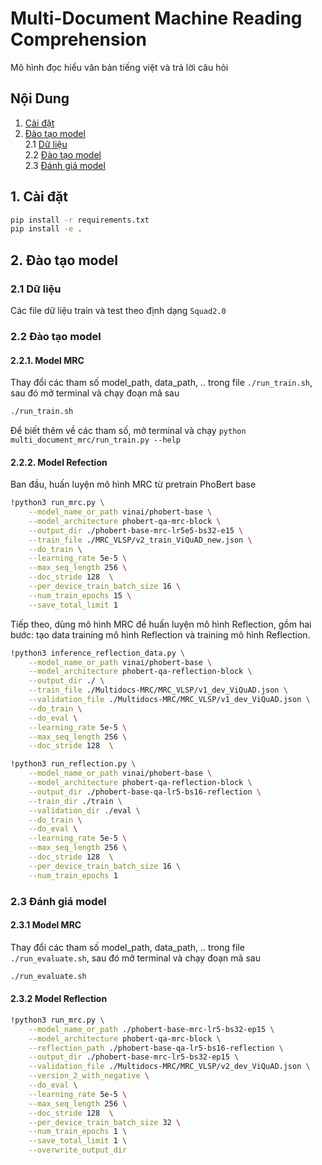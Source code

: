 # Multi-Document Machine Reading Comprehension
Mô hình đọc hiểu văn bản tiếng việt và trả lời câu hỏi


## Nội Dung
1. [Cài đặt](#setup) <br>
2. [Đào tạo model](#train_model) <br>
    2.1 [Dữ liệu](#training_data) <br>
    2.2 [Đào tạo model](#train_model_script) <br>
    2.3 [Đánh giá model](#evaluate_model) <br>

## 1. Cài đặt <a name="setup"></a>
```bash
pip install -r requirements.txt 
pip install -e .
```

## 2. Đào tạo model <a name="train_model"></a>
### 2.1 Dữ liệu <a name="training_data"></a>
Các file dữ liệu train và test theo định dạng `Squad2.0`

### 2.2 Đào tạo model <a name="train_model_script"></a>
#### 2.2.1. Model MRC
Thay đổi các tham số model_path, data_path, .. trong file `./run_train.sh`, sau đó mở terminal và chạy đoạn mã sau
```bash
./run_train.sh
```
Để biết thêm về các tham số, mở terminal và chạy `python multi_document_mrc/run_train.py --help`
#### 2.2.2. Model Refection
Ban đầu, huấn luyện mô hình MRC từ pretrain PhoBert base
```bash
!python3 run_mrc.py \
    --model_name_or_path vinai/phobert-base \
    --model_architecture phobert-qa-mrc-block \
    --output_dir ./phobert-base-mrc-lr5e5-bs32-e15 \
    --train_file ./MRC_VLSP/v2_train_ViQuAD_new.json \
    --do_train \
    --learning_rate 5e-5 \
    --max_seq_length 256 \
    --doc_stride 128  \
    --per_device_train_batch_size 16 \
    --num_train_epochs 15 \
    --save_total_limit 1
```
Tiếp theo, dùng mô hình MRC để huấn luyện mô hình Reflection, gồm hai bước: tạo data training mô hình Reflection và training mô hình Reflection.
```bash
!python3 inference_reflection_data.py \
    --model_name_or_path vinai/phobert-base \
    --model_architecture phobert-qa-reflection-block \
    --output_dir ./ \
    --train_file ./Multidocs-MRC/MRC_VLSP/v1_dev_ViQuAD.json \
    --validation_file ./Multidocs-MRC/MRC_VLSP/v1_dev_ViQuAD.json \
    --do_train \
    --do_eval \
    --learning_rate 5e-5 \
    --max_seq_length 256 \
    --doc_stride 128  \
```
```bash
!python3 run_reflection.py \
    --model_name_or_path vinai/phobert-base \
    --model_architecture phobert-qa-reflection-block \
    --output_dir ./phobert-base-qa-lr5-bs16-reflection \
    --train_dir ./train \
    --validation_dir ./eval \
    --do_train \
    --do_eval \
    --learning_rate 5e-5 \
    --max_seq_length 256 \
    --doc_stride 128  \
    --per_device_train_batch_size 16 \
    --num_train_epochs 1
```

### 2.3 Đánh giá model <a name="evaluate_model"></a>
#### 2.3.1 Model MRC
Thay đổi các tham số model_path, data_path, .. trong file `./run_evaluate.sh`, sau đó mở terminal và chạy đoạn mã sau
```bash
./run_evaluate.sh
```
#### 2.3.2 Model Reflection
```bash
!python3 run_mrc.py \
    --model_name_or_path ./phobert-base-mrc-lr5-bs32-ep15 \
    --model_architecture phobert-qa-mrc-block \
    --reflection_path ./phobert-base-qa-lr5-bs16-reflection \
    --output_dir ./phobert-base-mrc-lr5-bs32-ep15 \
    --validation_file ./Multidocs-MRC/MRC_VLSP/v2_dev_ViQuAD.json \
    --version_2_with_negative \
    --do_eval \
    --learning_rate 5e-5 \
    --max_seq_length 256 \
    --doc_stride 128  \
    --per_device_train_batch_size 32 \
    --num_train_epochs 1 \
    --save_total_limit 1 \
    --overwrite_output_dir
```
